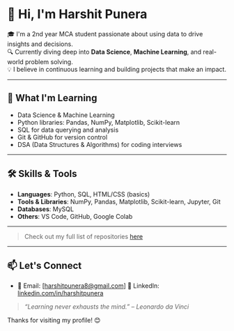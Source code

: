 # 👋 Hi, I'm Harshit Punera

🎓 I'm a 2nd year MCA student passionate about using data to drive insights and decisions.  
🔍 Currently diving deep into **Data Science**, **Machine Learning**, and real-world problem solving.  
💡 I believe in continuous learning and building projects that make an impact.

---

## 🧠 What I'm Learning
- Data Science & Machine Learning
- Python libraries: Pandas, NumPy, Matplotlib, Scikit-learn
- SQL for data querying and analysis
- Git & GitHub for version control
- DSA (Data Structures & Algorithms) for coding interviews

---

## 🛠️ Skills & Tools
- **Languages**: Python, SQL, HTML/CSS (basics)
- **Tools & Libraries**: NumPy, Pandas, Matplotlib, Scikit-learn, Jupyter, Git
- **Databases**: MySQL
- **Others**: VS Code, GitHub, Google Colab

---
> Check out my full list of repositories [here](https://github.com/harshitpunera?tab=repositories)

---

## 📫 Let's Connect
- 📧 Email: [harshitpunera8@gmail.com]
💼 LinkedIn: [linkedin.com/in/harshitpunera](https://www.linkedin.com/in/harshitpunera09/)

> _“Learning never exhausts the mind.” – Leonardo da Vinci_

Thanks for visiting my profile! 😊
